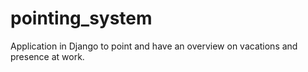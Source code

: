 # pointing_system
Application in Django to point and have an overview on vacations and presence at work.
